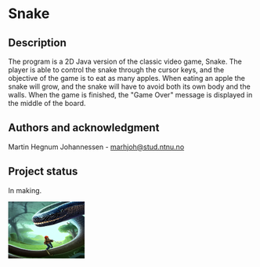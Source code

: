 # Snake

## Description
The program is a 2D Java version of the classic video game, Snake. The player is able to control the snake through the cursor keys, and the objective of the game
is to eat as many apples. When eating an apple the snake will grow, and the snake will have to avoid both its own body and the walls.
When the game is finished, the "Game Over" message is displayed in the middle of the board.

## Authors and acknowledgment
Martin Hegnum Johannessen - marhjoh@stud.ntnu.no

## Project status
In making.

<img alt="&lt;img images=&quot;Logo.png&quot; width=&quot;156,75&quot;/&gt;" height="116,25" src="src\main\resources\images\snakeGameLogo.png" width="156,75"/>